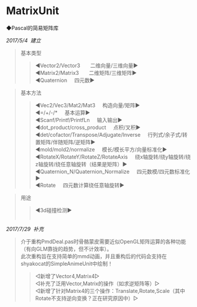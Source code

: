# MatrixUnit     
    
◆Pascal的简易矩阵库                 
                 
*2017/5/4  建立*                
>基本类型                  
>>◀Vector2/Vector3       二维向量/三维向量▶                  
>>◀Matrix2/Matrix3       二维矩阵/三维矩阵▶                   
>>◀Quaternion      四元数▶                   
                           
>基本方法                   
>>◀Vec2/Vec3/Mat2/Mat3     构造向量/矩阵▶                    
>>◀=/+/-/*     基本运算▶                      
>>◀Scanf/Printf/PrintfLn     输入输出▶                    
>>◀dot_product/cross_product     点积/叉积▶                       
>>◀det/cofactor/Transpose/Adjugate/Inverse     行列式/余子式/转置矩阵/伴随矩阵/逆矩阵▶                      
>>◀mold/mold2/normalize     模长/模长平方/向量标准化▶                      
>>◀RotateX/RotateY/RotateZ/RotateAxis     绕x轴旋转/绕y轴旋转/绕z轴旋转/绕任意轴旋转（结果是矩阵）▶                    
>>◀Quaternion_N/Quaternion_Normalize     四元数模/四元数标准化▶                       
>>◀Rotate     四元数计算绕任意轴旋转▶                        
                                 
>用途                          
>>◀3d碰撞检测▶                                
              
              
              
*2017/7/29  补充*             
>介于重构PmdDeal.pas时骨骼蒙皮需要近似OpenGL矩阵运算的各种功能（有向GLM靠拢的趋势，但不计效率）。              
>此次重构旨在支持简单的mmd动画，并且重构后的代码会支持在shyakocat的SimpleAnimeUnit中绘制！                
>>◁新增了Vector4,Matrix4▷             
>>◁补充了泛用Vector,Matrix的操作（如求逆矩阵等）▷              
>>◁新增了针对Matrix4的三个操作：Translate,Rotate,Scale（其中Rotate不支持逆向变换？正在研究原因中）▷              
